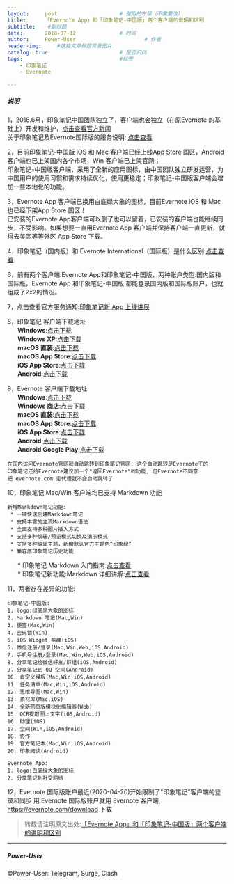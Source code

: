 ```yaml
---
layout:     post                    # 使用的布局（不需要改）
title:      「Evernote App」和「印象笔记-中国版」两个客户端的说明和区别               # 标题 
subtitle:    #副标题
date:       2018-07-12              # 时间
author:     Power-User                      # 作者
header-img:     #这篇文章标题背景图片
catalog: true                       # 是否归档
tags:                               #标签
    - 印象笔记
    - Evernote

---
```


##### 说明
1，2018.6月，印象笔记中国团队独立了，客户端也会独立（在原Evernote 的基础上）开发和维护，[点击查看官方新闻](https://www.yinxiang.com/blog/blog/2018/06/06/evernote-an-independent-internet-enterprise/)<br>
关于印象笔记及Evernote国际版的服务说明: [点击查看](https://www.yinxiang.com/new/2020/03/06/%e5%85%b3%e4%ba%8e%e5%8d%b0%e8%b1%a1%e7%ac%94%e8%ae%b0%e5%8f%8aevernote%e5%9b%bd%e9%99%85%e7%89%88%e7%9a%84%e6%9c%8d%e5%8a%a1%e8%af%b4%e6%98%8e/)

2，目前印象笔记-中国版 iOS 和 Mac 客户端已经上线App Store 国区，Android 客户端也已上架国内各个市场，Win 客户端已上架官网；<br>
印象笔记-中国版客户端，采用了全新的应用图标，由中国团队独立研发运营，为中国用户的使用习惯和需求持续优化，使用更稳定；印象笔记-中国版客户端会增加一些本地化的功能。<br>

3，Evernote App 客户端已换用白底绿大象的图标，目前Evernote iOS 和 Mac 也已经下架App Store 国区！<br>
已安装的Evernote App客户端可以删了也可以留着，已安装的客户端也能继续同步，不受影响。如果想要一直用Evernote App 客户端并保持客户端一直更新，就得去美区等等外区 App Store 下载。

4，印象笔记（国内版）和 Evernote International（国际版）是什么区别:[点击查看](https://congcong0806.github.io/2018/04/24/evernote-yinxiang/)

6，前有两个客户端:Evernote App和印象笔记-中国版，两种账户类型:国内版和国际版，Evernote App 和印象笔记-中国版 都能登录国内版和国际版账户，也就组成了2x2的情况。

7，点击查看官方服务通知:[印象笔记新 App 上线进展](https://www.yinxiang.com/blog/blog/category/news/)

8，印象笔记 客户端下载地址<br>
&nbsp;&nbsp;&nbsp;&nbsp;&nbsp;&nbsp;**Windows**:[点击下载](https://www.yinxiang.com/download/get.php?file=Win)<br>
&nbsp;&nbsp;&nbsp;&nbsp;&nbsp;&nbsp;**Windows XP**:[点击下载](https://cdn.yinxiang.com/win6/public/Evernote_6.7.6.7584.exe)<br>
&nbsp;&nbsp;&nbsp;&nbsp;&nbsp;&nbsp;**macOS 直装**:[点击下载](https://www.yinxiang.com/download/get.php?file=EvernoteMac)<br>
&nbsp;&nbsp;&nbsp;&nbsp;&nbsp;&nbsp;**macOS App Store**:[点击下载](https://itunes.apple.com/cn/app/id1356055347)<br>
&nbsp;&nbsp;&nbsp;&nbsp;&nbsp;&nbsp;**iOS App Store**:[点击下载](https://itunes.apple.com/cn/app/id1356054761)<br>
&nbsp;&nbsp;&nbsp;&nbsp;&nbsp;&nbsp;**Android**:[点击下载](https://www.yinxiang.com/download/get.php?file=AndroidYinxiangCom)
	 
9，Evernote 客户端下载地址<br>
&nbsp;&nbsp;&nbsp;&nbsp;&nbsp;&nbsp;**Windows**:[点击下载](https://evernote.com/intl/zh-cn/download)<br>
&nbsp;&nbsp;&nbsp;&nbsp;&nbsp;&nbsp;**Windows 商店**:[点击下载](https://www.microsoft.com/zh-cn/store/p/evernote/9wzdncrfj3mb)<br>
&nbsp;&nbsp;&nbsp;&nbsp;&nbsp;&nbsp;**macOS 直装**:[点击下载](https://evernote.com/intl/zh-cn/download)<br>
&nbsp;&nbsp;&nbsp;&nbsp;&nbsp;&nbsp;**macOS App Store**:[点击下载](https://itunes.apple.com/us/app/evernote-stay-organized/id406056744)<br>
&nbsp;&nbsp;&nbsp;&nbsp;&nbsp;&nbsp;**iOS App Store**:[点击下载](https://itunes.apple.com/app/evernote/id281796108)<br>
&nbsp;&nbsp;&nbsp;&nbsp;&nbsp;&nbsp;**Android**:[点击下载](https://www.evernote.com/download/get.php?file=AndroidYinxiangCom)<br>
&nbsp;&nbsp;&nbsp;&nbsp;&nbsp;&nbsp;**Android Google Play**:[点击下载](https://play.google.com/store/apps/details?id=com.evernote)

	在国内访问Evernote官网就自动跳转到印象笔记官网, 这个自动跳转是Evernote干的
	印象笔记还给Evernote建议加一个"返回Evernote"的功能, 但Evernote不同意
	把 evernote.com 走代理就不会自动跳转了

10，印象笔记 Mac/Win 客户端均已支持 Markdown 功能

	新增Markdown笔记功能:
	 * 一键快速创建Markdown笔记
	 * 支持丰富的主流Markdown语法
	 * 全面支持多种图片插入方式
	 * 支持多种编辑/预览模式切换及演示模式
	 * 支持多种编辑主题，新增默认官方主题色“印象绿”
	 * 兼容原印象笔记历史功能

&nbsp;&nbsp;&nbsp;&nbsp;&nbsp;&nbsp;* 印象笔记 Markdown 入门指南:[点击查看](https://www.yinxiang.com/markdown-user-guide)<br>
&nbsp;&nbsp;&nbsp;&nbsp;&nbsp;&nbsp;* 印象笔记新功能:Markdown 详细讲解:[点击查看](https://congcong0806.github.io/2018/08/20/Markdown)

11，两者存在差异的功能:

	印象笔记-中国版:
	1. logo:绿底黑大象的图标
	2. Markdown 笔记(Mac,Win)
	3. 便签(Mac,Win)
	4. 密码锁(Win)
	5. iOS Widget 剪藏(iOS)
	6. 微信注册/登录(Mac,Win,Web,iOS,Android)
	7. 手机号注册/登录(Mac,Win,Web,iOS,Android)
	8. 分享笔记给微信好友/群组(iOS,Android)
	9. 分享笔记到 QQ 空间(Android)
	10. 自定义模板(Mac,Win,iOS,Android)
	11. 任务清单(Mac,Win,iOS,Android)
	12. 思维导图(Mac,Win)
	13. 素材库(Mac,iOS)
	14. 全新网页版模块化编辑器(Web)
	15. OCR提取图上文字(iOS,Android)
	16. 助理(iOS)
	17. 空间(Win,iOS,Android)
	18. 协作
	19. 官方笔记本(Mac,Win,iOS,Android)
	20. 印象阅读(Android)

	Evernote App:
	1. logo:白底绿大象的图标
	2. 分享笔记到社交网络

12，Evernote 国际版账户最近(2020-04-20)开始限制了"印象笔记"客户端的登录和同步
用 Evernote 国际版账户就用 Evernote 客户端, https://evernote.com/download 下载

> 转载请注明原文出处:[「Evernote App」和「印象笔记-中国版」两个客户端的说明和区别](https://congcong0806.github.io/2018/07/12/Evernote-YinxiangChina)

- - - -

##### Power-User
&copy;Power-User: Telegram, Surge, Clash
